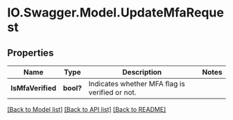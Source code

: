 # IO.Swagger.Model.UpdateMfaRequest
## Properties

Name | Type | Description | Notes
------------ | ------------- | ------------- | -------------
**IsMfaVerified** | **bool?** | Indicates whether MFA flag is verified or not. | 

[[Back to Model list]](../README.md#documentation-for-models) [[Back to API list]](../README.md#documentation-for-api-endpoints) [[Back to README]](../README.md)


